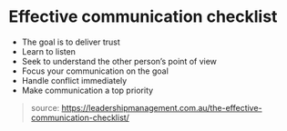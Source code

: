 # Effective communication checklist

- The goal is to deliver trust
- Learn to listen
- Seek to understand the other person’s point of view
- Focus your communication on the goal
- Handle conflict immediately
- Make communication a top priority

> source: https://leadershipmanagement.com.au/the-effective-communication-checklist/
